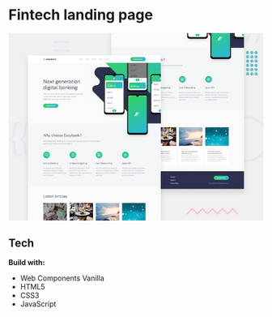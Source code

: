 # Fintech landing page

![Fintech Landing](./design/desktop-preview.jpg)


## Tech

**Build with:**

- Web Components Vanilla
- HTML5
- CSS3
- JavaScript

